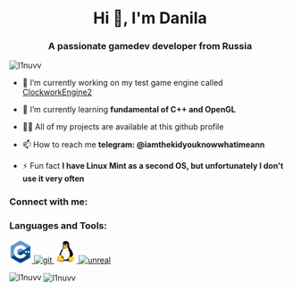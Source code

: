 <h1 align="center">Hi 👋, I'm Danila</h1>
<h3 align="center">A passionate gamedev developer from Russia</h3>

<p align="left"> <img src="https://komarev.com/ghpvc/?username=l1nuvv&label=Profile%20views&color=0e75b6&style=flat" alt="l1nuvv" /> </p>

- 🔭 I’m currently working on my test game engine called [ClockworkEngine2](*private)

- 🌱 I’m currently learning **fundamental of C++ and OpenGL**

- 👨‍💻 All of my projects are available at this github profile

- 📫 How to reach me **telegram: @iamthekidyouknowwhatimeann**

- ⚡ Fun fact **I have Linux Mint as a second OS, but unfortunately I don't use it very often**

<h3 align="left">Connect with me:</h3>
<p align="left">
</p>

<h3 align="left">Languages and Tools:</h3>
<p align="left"> <a href="https://www.w3schools.com/cpp/" target="_blank" rel="noreferrer"> <img src="https://raw.githubusercontent.com/devicons/devicon/master/icons/cplusplus/cplusplus-original.svg" alt="cplusplus" width="40" height="40"/> </a> <a href="https://git-scm.com/" target="_blank" rel="noreferrer"> <img src="https://www.vectorlogo.zone/logos/git-scm/git-scm-icon.svg" alt="git" width="40" height="40"/> </a> <a href="https://www.linux.org/" target="_blank" rel="noreferrer"> <img src="https://raw.githubusercontent.com/devicons/devicon/master/icons/linux/linux-original.svg" alt="linux" width="40" height="40"/> </a> <a href="https://unrealengine.com/" target="_blank" rel="noreferrer"> <img src="https://raw.githubusercontent.com/kenangundogan/fontisto/036b7eca71aab1bef8e6a0518f7329f13ed62f6b/icons/svg/brand/unreal-engine.svg" alt="unreal" width="40" height="40"/> </a> </p>

<p><img align="left" src="https://github-readme-stats.vercel.app/api/top-langs?username=l1nuvv&show_icons=true&locale=en&layout=compact" alt="l1nuvv" /></p>

<p>&nbsp;<img align="center" src="https://github-readme-stats.vercel.app/api?username=l1nuvv&show_icons=true&locale=en" alt="l1nuvv" /></p>
